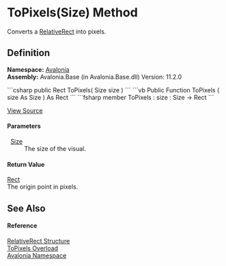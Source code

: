 # ToPixels(Size) Method


Converts a <a href="T_Avalonia_RelativeRect">RelativeRect</a> into pixels.



## Definition
**Namespace:** <a href="N_Avalonia">Avalonia</a>  
**Assembly:** Avalonia.Base (in Avalonia.Base.dll) Version: 11.2.0

<Tabs groupId="api-code-preview">
<TabItem value="csharp" label="C#">
```csharp
public Rect ToPixels(
	Size size
)
```
</TabItem>
<TabItem value="vb" label="VB">
```vb
Public Function ToPixels ( 
	size As Size
) As Rect
```
</TabItem>
<TabItem value="fsharp" label="F#">
```fsharp
member ToPixels : 
        size : Size -> Rect 
```
</TabItem>
</Tabs>



<a href="https://github.com/AvaloniaUI/Avalonia/tree/master/src/Avalonia.Base/RelativeRect.cs#L146" title="View the source code">View Source</a>



#### Parameters
<dl><dt>  <a href="T_Avalonia_Size">Size</a></dt><dd>The size of the visual.</dd></dl>

#### Return Value
<a href="T_Avalonia_Rect">Rect</a>  
The origin point in pixels.

## See Also


#### Reference
<a href="T_Avalonia_RelativeRect">RelativeRect Structure</a>  
<a href="Overload_Avalonia_RelativeRect_ToPixels">ToPixels Overload</a>  
<a href="N_Avalonia">Avalonia Namespace</a>  
